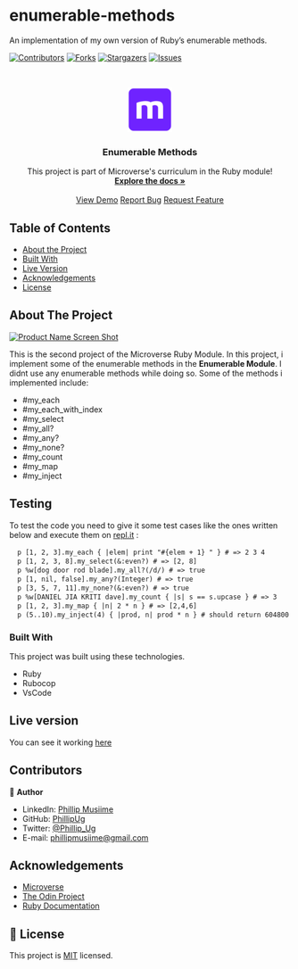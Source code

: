 # enumerable-methods
An implementation of my own version of Ruby’s enumerable methods.

<!--
*** Thanks for checking out this README Template. If you have a suggestion that would
*** make this better, please fork the repo and create a pull request or simply open
*** an issue with the tag "enhancement".
*** Thanks again! Now go create something AMAZING! :D
-->

<!-- PROJECT SHIELDS -->
<!--
*** I'm using markdown "reference style" links for readability.
*** Reference links are enclosed in brackets [ ] instead of parentheses ( ).
*** See the bottom of this document for the declaration of the reference variables
*** for contributors-url, forks-url, etc. This is an optional, concise syntax you may use.
*** https://www.markdownguide.org/basic-syntax/#reference-style-links
-->
[![Contributors][contributors-shield]][contributors-url]
[![Forks][forks-shield]][forks-url]
[![Stargazers][stars-shield]][stars-url]
[![Issues][issues-shield]][issues-url]

<!-- PROJECT LOGO -->
<br />
<p align="center">
  <a href="https://github.com/PhillipUg/enumerable-methods">
    <img src="images/microverse.png" alt="Logo" width="80" height="80">
  </a>

  <h3 align="center">Enumerable Methods</h3>

  <p align="center">
    This project is part of Microverse's curriculum in the Ruby module!
    <br />
    <a href="https://github.com/PhillipUg/enumerable-methods"><strong>Explore the docs »</strong></a>
    <br />
    <br />
    <a href="https://repl.it/@PhillipUg/enumerable-methods">View Demo</a>
    <a href="https://github.com/PhillipUg/enumerable-methods/issues">Report Bug</a>
    <a href="https://github.com/PhillipUg/enumerable-methods/issues">Request Feature</a>
  </p>
</p>

<!-- TABLE OF CONTENTS -->
## Table of Contents

* [About the Project](#about-the-project)
* [Built With](#built-with)
* [Live Version](#live-version)
* [Acknowledgements](#acknowledgements)
* [License](#license)

<!-- ABOUT THE PROJECT -->
## About The Project

[![Product Name Screen Shot][product-screenshot]](https://repl.it/@PhillipUg/enumerable-methods)

This is the second project of the Microverse Ruby Module. In this project, i implement some of the enumerable methods in the **Enumerable Module**. I didnt use any enumerable methods while doing so. Some of the methods i implemented include:
- #my_each
- #my_each_with_index
- #my_select 
- #my_all? 
- #my_any?
- #my_none?
- #my_count
- #my_map
- #my_inject


<!-- ABOUT THE PROJECT -->
## Testing

To test the code you need to give it some test cases like the ones written below and execute them on [repl.it](https://repl.it) : 

```
  p [1, 2, 3].my_each { |elem| print "#{elem + 1} " } # => 2 3 4
  p [1, 2, 3, 8].my_select(&:even?) # => [2, 8]
  p %w[dog door rod blade].my_all?(/d/) # => true
  p [1, nil, false].my_any?(Integer) # => true
  p [3, 5, 7, 11].my_none?(&:even?) # => true
  p %w[DANIEL JIA KRITI dave].my_count { |s| s == s.upcase } # => 3
  p [1, 2, 3].my_map { |n| 2 * n } # => [2,4,6]
  p (5..10).my_inject(4) { |prod, n| prod * n } # should return 604800

```

### Built With
This project was built using these technologies.
* Ruby
* Rubocop
* VsCode

<!-- LIVE VERSION -->
## Live version

You can see it working [here](https://repl.it/@PhillipUg/enumerable-methods)

<!-- CONTACT -->
## Contributors


:bust_in_silhouette: **Author**

- LinkedIn: [Phillip Musiime](https://www.linkedin.com/in/phillip-musiime-74657019a/)
- GitHub: [PhillipUg](https://github.com/PhillipUg)
- Twitter: [@Phillip_Ug](https://twitter.com/Phillip_Ug)
- E-mail: phillipmusiime@gmail.com


<!-- ACKNOWLEDGEMENTS -->
## Acknowledgements
* [Microverse](https://www.microverse.org/)
* [The Odin Project](https://www.theodinproject.com/)
* [Ruby Documentation](https://www.ruby-lang.org/en/documentation/)

<!-- MARKDOWN LINKS & IMAGES -->
<!-- https://www.markdownguide.org/basic-syntax/#reference-style-links -->
[contributors-shield]: https://img.shields.io/github/contributors/PhillipUg/enumerable-methods.svg?style=flat-square
[contributors-url]: https://github.com/PhillipUg/enumerable-methods/graphs/contributors
[forks-shield]: https://img.shields.io/github/forks/PhillipUg/enumerable-methods.svg?style=flat-square
[forks-url]: https://github.com/PhillipUg/enumerable-methods/network/members
[stars-shield]: https://img.shields.io/github/stars/PhillipUg/enumerable-methods.svg?style=flat-square
[stars-url]: https://github.com/PhillipUg/enumerable-methods/stargazers
[issues-shield]: https://img.shields.io/github/issues/PhillipUg/enumerable-methods.svg?style=flat-square
[issues-url]: https://github.com/PhillipUg/enumerable-methods/issues
[product-screenshot]: images/enumerable-methods.jpg

## 📝 License

This project is [MIT](https://opensource.org/licenses/MIT) licensed.
